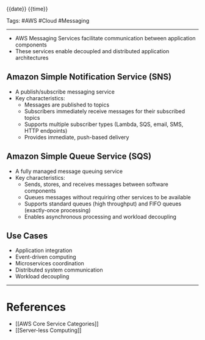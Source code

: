 {{date}} {{time}}

Tags: #AWS #Cloud #Messaging

---

- AWS Messaging Services facilitate communication between application components
- These services enable decoupled and distributed application architectures

## Amazon Simple Notification Service (SNS)

- A publish/subscribe messaging service
- Key characteristics:
  - Messages are published to topics
  - Subscribers immediately receive messages for their subscribed topics
  - Supports multiple subscriber types (Lambda, SQS, email, SMS, HTTP endpoints)
  - Provides immediate, push-based delivery

## Amazon Simple Queue Service (SQS)

- A fully managed message queuing service
- Key characteristics:
  - Sends, stores, and receives messages between software components
  - Queues messages without requiring other services to be available
  - Supports standard queues (high throughput) and FIFO queues (exactly-once processing)
  - Enables asynchronous processing and workload decoupling

## Use Cases

- Application integration
- Event-driven computing
- Microservices coordination
- Distributed system communication
- Workload decoupling

---

# References

- [[AWS Core Service Categories]]
- [[Server-less Computing]]
